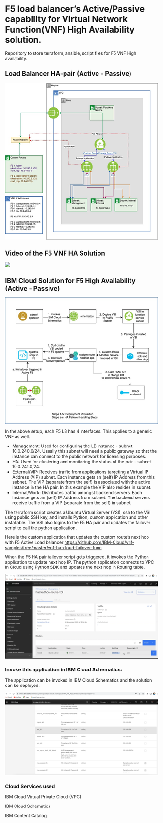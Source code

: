 # F5 load balancer’s Active/Passive capability for Virtual Network Function(VNF) High Availability solution. 

Repository to store terraform, ansible, script files for F5 VNF High availability.

## Load Balancer HA-pair (Active - Passive)

![HApair](../images/F5-Ha_nw_diag.jpg)

## Video of the F5 VNF HA Solution

[![](https://markdown-videos.deta.dev/youtube/-5nm1yHqa-w)](https://www.youtube.com/watch?v=-5nm1yHqa-w)

## IBM Cloud Solution for F5 High Availability (Active - Passive)  

![HApair](../images/F5-Ha-solution.jpg)

In the above setup, each F5 LB has 4 interfaces. This applies to a generic VNF as well.

* Management: Used for configuring the LB instance - subnet 10.0.240.0/24. Usually this subnet will need a public gateway so that the instance can connect to the public network for licensing purposes.
* HA: Used for clustering and monitoring the status of the pair - subnet 10.0.241.0/24.
* External/VIP: Receives traffic from applications targeting a Virtual IP Address (VIP) subnet. Each instance gets an (self) IP Address from this subnet. The VIP (separate from the self) is associated with the active instance in the HA pair. In this example the VIP also resides in subnet.
* Internal/Work: Distributes traffic amongst backend servers. Each instance gets an (self) IP Address from subnet. The backend servers receive traffic from a VIP (separate from the self) in subnet.

The terraform script creates a Ubuntu Virtual Server (VSI), ssh to the VSI using public SSH key, and installs Python, custom application and other installable. The VSI also logins to the F5 HA pair and updates the failover script to call the python application. 
 
Here is the custom application that updates the custom route’s next hop with F5 Active Load balancer  https://github.com/IBM-Cloud/vnf-samples/tree/master/vnf-ha-cloud-failover-func

When the F5 HA pair failover script gets triggered, it invokes the Python application to update next hop IP. The python application connects to VPC in Cloud using Python SDK and updates the next hop in Routing table. 

![Custom Routes](../images/Custom_Routes.png)  

### Invoke this application in IBM Cloud Schematics:   

The application can be invoked in IBM Cloud Schematics and the solution can be deployed.

![IBM Cloud Schematics](../images/Schematics_Workspace_VNF.png)  

### Cloud Services used

IBM Cloud Virtual Private Cloud (VPC)     

IBM Cloud Schematics     

IBM Content Catalog        
